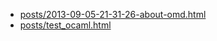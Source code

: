 * [posts/2013-09-05-21-31-26-about-omd.html](posts/2013-09-05-21-31-26-about-omd.html)
* [posts/test_ocaml.html](posts/test_ocaml.html)

